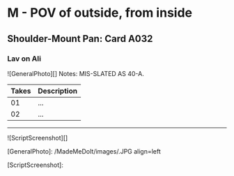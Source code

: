 # M - POV of outside, from inside

## Shoulder-Mount Pan: Card A032

### Lav on Ali

![GeneralPhoto][]
Notes: MIS-SLATED AS 40-A.

| Takes | Description |
|:---|:----|
| 01 | ... |
| 02 | ... |

----

![ScriptScreenshot][]


[GeneralPhoto]:  /MadeMeDoIt/images/.JPG align=left

[ScriptScreenshot]: 